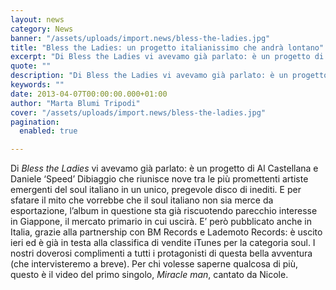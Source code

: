 ```yaml
---
layout: news
category: News
banner: "/assets/uploads/import.news/bless-the-ladies.jpg"
title: "Bless the Ladies: un progetto italianissimo che andrà lontano"
excerpt: "Di Bless the Ladies vi avevamo già parlato: è un progetto di Al Castellana e Daniele ‘Speed’ Dibiaggio che riunisce nove tra le più promettenti artiste emergenti del soul italiano in un unico, pregevole disco di inediti. E per sfatare il mito che vorrebbe che il soul italiano non sia merce da esportazione, l’album in [&hellip"
quote: ""
description: "Di Bless the Ladies vi avevamo già parlato: è un progetto di Al Castellana e Daniele ‘Speed’ Dibiaggio che riunisce nove tra le più promettenti artiste emergenti del soul italiano in un unico, pregevole disco di inediti. E per sfatare il mito che vorrebbe che il soul italiano non sia merce da esportazione, l’album in [&hellip"
keywords: ""
date: 2013-04-07T00:00:00.000+01:00
author: "Marta Blumi Tripodi"
cover: "/assets/uploads/import.news/bless-the-ladies.jpg"
pagination:
  enabled: true

---
```


Di _Bless the Ladies_ vi avevamo già parlato: è un progetto di Al Castellana e Daniele ‘Speed’ Dibiaggio che riunisce nove tra le più promettenti artiste emergenti del soul italiano in un unico, pregevole disco di inediti. E per sfatare il mito che vorrebbe che il soul italiano non sia merce da esportazione, l’album in questione sta già riscuotendo parecchio interesse in Giappone, il mercato primario in cui uscirà. E’ però pubblicato anche in Italia, grazie alla partnership con BM Records e Lademoto Records: è uscito ieri ed è già in testa alla classifica di vendite iTunes per la categoria soul. I nostri doverosi complimenti a tutti i protagonisti di questa bella avventura (che intervisteremo a breve). Per chi volesse saperne qualcosa di più, questo è il video del primo singolo, _Miracle man_, cantato da Nicole.

  